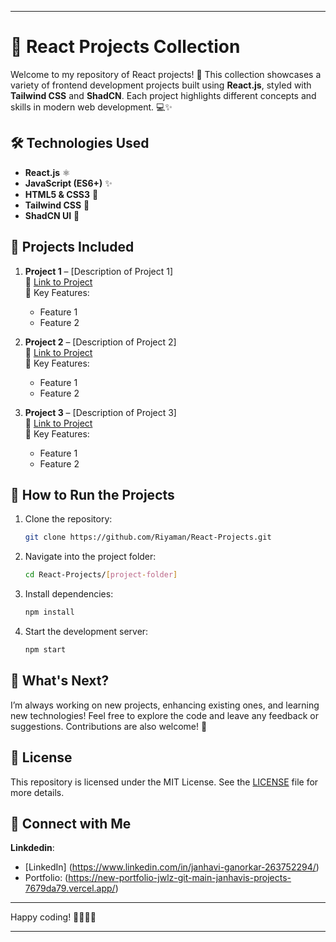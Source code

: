 
---
# 🌟 React Projects Collection

Welcome to my repository of React projects! 🚀 This collection showcases a variety of frontend development projects built using **React.js**, styled with **Tailwind CSS** and **ShadCN**. Each project highlights different concepts and skills in modern web development. 💻✨

## 🛠️ Technologies Used

- **React.js** ⚛️
- **JavaScript (ES6+)** ✨
- **HTML5 & CSS3** 🎨
- **Tailwind CSS** 💨
- **ShadCN UI** 🎉

## 📂 Projects Included

1. **Project 1** – [Description of Project 1]  
   🔗 [Link to Project](#)  
   📝 Key Features:
   - Feature 1
   - Feature 2

2. **Project 2** – [Description of Project 2]  
   🔗 [Link to Project](#)  
   📝 Key Features:
   - Feature 1
   - Feature 2

3. **Project 3** – [Description of Project 3]  
   🔗 [Link to Project](#)  
   📝 Key Features:
   - Feature 1
   - Feature 2


## 🧰 How to Run the Projects

1. Clone the repository:
   ```bash
   git clone https://github.com/Riyaman/React-Projects.git
   ```
2. Navigate into the project folder:
   ```bash
   cd React-Projects/[project-folder]
   ```
3. Install dependencies:
   ```bash
   npm install
   ```
4. Start the development server:
   ```bash
   npm start
   ```

## 🚀 What's Next?

I’m always working on new projects, enhancing existing ones, and learning new technologies! Feel free to explore the code and leave any feedback or suggestions. Contributions are also welcome! 💬

## 📝 License

This repository is licensed under the MIT License. See the [LICENSE](LICENSE) file for more details.

## 🔗 Connect with Me
**Linkdedin**:
- [LinkedIn] (https://www.linkedin.com/in/janhavi-ganorkar-263752294/)
- Portfolio: (https://new-portfolio-jwlz-git-main-janhavis-projects-7679da79.vercel.app/)

---

Happy coding! 👨‍💻👩‍💻

---
